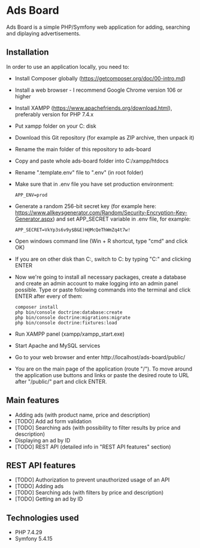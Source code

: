 # Ads Board

Ads Board is a simple PHP/Symfony web application for adding, searching and diplaying advertisements.

## Installation

In order to use an application locally, you need to:
- Install Composer globally (https://getcomposer.org/doc/00-intro.md)
- Install a web browser - I recommend Google Chrome version 106 or higher
- Install XAMPP (https://www.apachefriends.org/download.html), preferably version for PHP 7.4.x
- Put xampp folder on your C: disk
- Download this Git repository (for example as ZIP archive, then unpack it)
- Rename the main folder of this repository to ads-board
- Copy and paste whole ads-board folder into C:/xampp/htdocs
- Rename ".template.env" file to ".env" (in root folder)
- Make sure that in .env file you have set production environment:

    <code>APP_ENV=prod</code>
- Generate a random 256-bit secret key (for example here: https://www.allkeysgenerator.com/Random/Security-Encryption-Key-Generator.aspx) and set APP_SECRET variable in .env file, for example:

    <code>APP_SECRET=VkYp3s6v9y$B&E)H@McQeThWmZq4t7w!</code>
- Open windows command line (Win + R shortcut, type "cmd" and click OK)
- If you are on other disk than C:, switch to C: by typing "C:" and clicking ENTER
- Now we're going to install all necessary packages, create a database and create an admin account to make logging into an admin panel possible. Type or paste following commands into the terminal and click ENTER after every of them:
    ```
    composer install
    php bin/console doctrine:database:create
    php bin/console doctrine:migrations:migrate
    php bin/console doctrine:fixtures:load
    ```
- Run XAMPP panel (xampp/xampp_start.exe)
- Start Apache and MySQL services
- Go to your web browser and enter http://localhost/ads-board/public/
- You are on the main page of the application (route "/"). To move around the application use buttons and links or paste the desired route to URL after "/public/" part and click ENTER.

## Main features

- Adding ads (with product name, price and description)
- [TODO] Add ad form validation
- [TODO] Searching ads (with possibility to filter results by price and description)
- Displaying an ad by ID
- [TODO] REST API (detailed info in "REST API features" section)

## REST API features

- [TODO] Authorization to prevent unauthorized usage of an API
- [TODO] Adding ads
- [TODO] Searching ads (with filters by price and description)
- [TODO] Getting an ad by ID

## Technologies used

- PHP 7.4.29
- Symfony 5.4.15